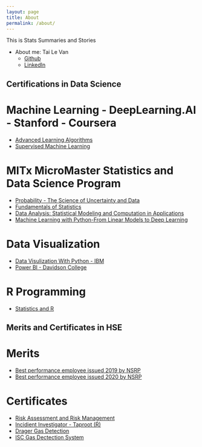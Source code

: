 ```yaml
---
layout: page
title: About
permalink: /about/
---
```


This is Stats Summaries and Stories

- About me: Tai Le Van
    - [Github](https://github.com/tailevan)
    - [LinkedIn](https://linkedin.com/in/tailevan)
    

## Certifications in Data Science

# Machine Learning - DeepLearning.AI - Stanford - Coursera

- [Advanced Learning Algorithms](/images/Stanford_ML/advanced_learning.pdf)
- [Supervised Machine Learning](/images/Stanford_ML/supervised_learning.pdf)

# MITx MicroMaster Statistics and Data Science Program
- [Probability - The Science of Uncertainty and Data](https://courses.edx.org/certificates/a34d612b2be64d2d9a4fc69f205e3583)
- [Fundamentals of Statistics](https://courses.edx.org/certificates/ecc54b7ce99343e5a9acbadfc0e11daa)
- [Data Analysis: Statistical Modeling and Computation in Applications](https://courses.edx.org/certificates/b308c8cd874a43f5aceb86e0cbd5643a)
- [Machine Learning with Python-From Linear Models to Deep Learning](https://courses.edx.org/certificates/99bddcae234b4074aaeb8e275ec874ed)

# Data Visualization
- [Data Visulization With Python - IBM](https://courses.edx.org/certificates/282702f36a164c568d2b199913304396)
- [Power BI - Davidson College](https://courses.edx.org/certificates/ceeec63c6a304a48bf29126083c14dd4)


# R Programming
- [Statistics and R](https://courses.edx.org/certificates/1f404849a81c4c478ba51088890328f4)


## Merits and Certificates in HSE

# Merits

- [Best performance employee issued 2019 by NSRP](/images/NSRP_best_employee_2019.png)
- [Best performance employee issued 2020 by NSRP](/images/NSRP_best_employee.png)

# Certificates

- [Risk Assessment and Risk Management](/images/Risk_assessment_cert.png)
- [Incidient Investigator - Taproot (R)](/images/Tap_root.jpg)
- [Drager Gas Detection](/images/Drager_gas_cert.png)
- [ISC Gas Dectection System](/images/ISC_gas_detection_system.png)